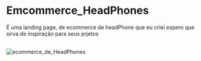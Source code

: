 # Emcommerce_HeadPhones
É uma landing page, de ecommerce de headPhone que eu criei espero que sirva de inspiração para seus prjetos
<br><br>

![ecommerce_de_HeadPhones](https://github.com/Gabriel-Felipe-de-Oliveira-Rateiro/Emcommerce_HeadPhones/assets/128437499/8a46b8ef-7be0-4602-895b-52354a053686)
